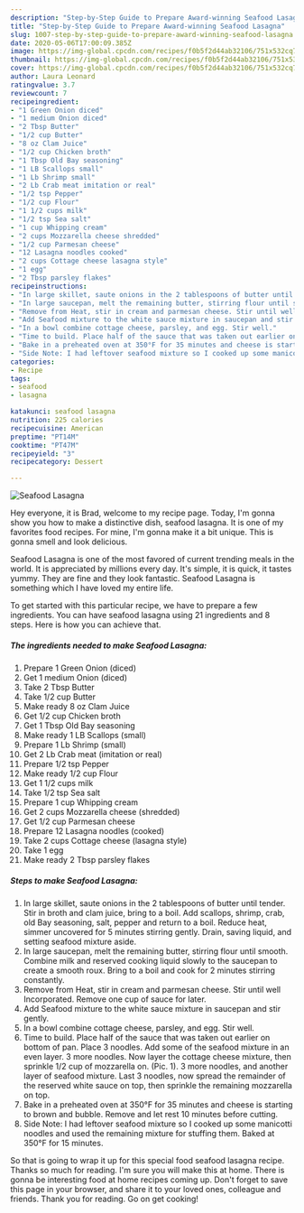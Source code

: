 ```yaml
---
description: "Step-by-Step Guide to Prepare Award-winning Seafood Lasagna"
title: "Step-by-Step Guide to Prepare Award-winning Seafood Lasagna"
slug: 1007-step-by-step-guide-to-prepare-award-winning-seafood-lasagna
date: 2020-05-06T17:00:09.385Z
image: https://img-global.cpcdn.com/recipes/f0b5f2d44ab32106/751x532cq70/seafood-lasagna-recipe-main-photo.jpg
thumbnail: https://img-global.cpcdn.com/recipes/f0b5f2d44ab32106/751x532cq70/seafood-lasagna-recipe-main-photo.jpg
cover: https://img-global.cpcdn.com/recipes/f0b5f2d44ab32106/751x532cq70/seafood-lasagna-recipe-main-photo.jpg
author: Laura Leonard
ratingvalue: 3.7
reviewcount: 7
recipeingredient:
- "1 Green Onion diced"
- "1 medium Onion diced"
- "2 Tbsp Butter"
- "1/2 cup Butter"
- "8 oz Clam Juice"
- "1/2 cup Chicken broth"
- "1 Tbsp Old Bay seasoning"
- "1 LB Scallops small"
- "1 Lb Shrimp small"
- "2 Lb Crab meat imitation or real"
- "1/2 tsp Pepper"
- "1/2 cup Flour"
- "1 1/2 cups milk"
- "1/2 tsp Sea salt"
- "1 cup Whipping cream"
- "2 cups Mozzarella cheese shredded"
- "1/2 cup Parmesan cheese"
- "12 Lasagna noodles cooked"
- "2 cups Cottage cheese lasagna style"
- "1 egg"
- "2 Tbsp parsley flakes"
recipeinstructions:
- "In large skillet, saute onions in the 2 tablespoons of butter until tender. Stir in broth and clam juice, bring to a boil. Add scallops, shrimp, crab, old Bay seasoning, salt, pepper and return to a boil. Reduce heat, simmer uncovered for 5 minutes stirring gently. Drain, saving liquid, and setting seafood mixture aside."
- "In large saucepan, melt the remaining butter, stirring flour until smooth. Combine milk and reserved cooking liquid slowly to the saucepan to create a smooth roux. Bring to a boil and cook for 2 minutes stirring constantly."
- "Remove from Heat, stir in cream and parmesan cheese. Stir until well Incorporated. Remove one cup of sauce for later."
- "Add Seafood mixture to the white sauce mixture in saucepan and stir gently."
- "In a bowl combine cottage cheese, parsley, and egg. Stir well."
- "Time to build. Place half of the sauce that was taken out earlier on bottom of pan. Place 3 noodles. Add some of the seafood mixture in an even layer. 3 more noodles. Now layer the cottage cheese mixture, then sprinkle 1/2 cup of mozzarella on. (Pic. 1). 3 more noodles, and another layer of seafood mixture. Last 3 noodles, now spread the remainder of the reserved white sauce on top, then sprinkle the remaining mozzarella on top."
- "Bake in a preheated oven at 350°F for 35 minutes and cheese is starting to brown and bubble. Remove and let rest 10 minutes before cutting."
- "Side Note: I had leftover seafood mixture so I cooked up some manicotti noodles and used the remaining mixture for stuffing them. Baked at 350°F for 15 minutes."
categories:
- Recipe
tags:
- seafood
- lasagna

katakunci: seafood lasagna 
nutrition: 225 calories
recipecuisine: American
preptime: "PT14M"
cooktime: "PT47M"
recipeyield: "3"
recipecategory: Dessert

---
```



![Seafood Lasagna](https://img-global.cpcdn.com/recipes/f0b5f2d44ab32106/751x532cq70/seafood-lasagna-recipe-main-photo.jpg)

Hey everyone, it is Brad, welcome to my recipe page. Today, I'm gonna show you how to make a distinctive dish, seafood lasagna. It is one of my favorites food recipes. For mine, I'm gonna make it a bit unique. This is gonna smell and look delicious.



Seafood Lasagna is one of the most favored of current trending meals in the world. It is appreciated by millions every day. It's simple, it is quick, it tastes yummy. They are fine and they look fantastic. Seafood Lasagna is something which I have loved my entire life.


To get started with this particular recipe, we have to prepare a few ingredients. You can have seafood lasagna using 21 ingredients and 8 steps. Here is how you can achieve that.

<!--inarticleads1-->

##### The ingredients needed to make Seafood Lasagna:

1. Prepare 1 Green Onion (diced)
1. Get 1 medium Onion (diced)
1. Take 2 Tbsp Butter
1. Take 1/2 cup Butter
1. Make ready 8 oz Clam Juice
1. Get 1/2 cup Chicken broth
1. Get 1 Tbsp Old Bay seasoning
1. Make ready 1 LB Scallops (small)
1. Prepare 1 Lb Shrimp (small)
1. Get 2 Lb Crab meat (imitation or real)
1. Prepare 1/2 tsp Pepper
1. Make ready 1/2 cup Flour
1. Get 1 1/2 cups milk
1. Take 1/2 tsp Sea salt
1. Prepare 1 cup Whipping cream
1. Get 2 cups Mozzarella cheese (shredded)
1. Get 1/2 cup Parmesan cheese
1. Prepare 12 Lasagna noodles (cooked)
1. Take 2 cups Cottage cheese (lasagna style)
1. Take 1 egg
1. Make ready 2 Tbsp parsley flakes




<!--inarticleads2-->

##### Steps to make Seafood Lasagna:

1. In large skillet, saute onions in the 2 tablespoons of butter until tender. Stir in broth and clam juice, bring to a boil. Add scallops, shrimp, crab, old Bay seasoning, salt, pepper and return to a boil. Reduce heat, simmer uncovered for 5 minutes stirring gently. Drain, saving liquid, and setting seafood mixture aside.
1. In large saucepan, melt the remaining butter, stirring flour until smooth. Combine milk and reserved cooking liquid slowly to the saucepan to create a smooth roux. Bring to a boil and cook for 2 minutes stirring constantly.
1. Remove from Heat, stir in cream and parmesan cheese. Stir until well Incorporated. Remove one cup of sauce for later.
1. Add Seafood mixture to the white sauce mixture in saucepan and stir gently.
1. In a bowl combine cottage cheese, parsley, and egg. Stir well.
1. Time to build. Place half of the sauce that was taken out earlier on bottom of pan. Place 3 noodles. Add some of the seafood mixture in an even layer. 3 more noodles. Now layer the cottage cheese mixture, then sprinkle 1/2 cup of mozzarella on. (Pic. 1). 3 more noodles, and another layer of seafood mixture. Last 3 noodles, now spread the remainder of the reserved white sauce on top, then sprinkle the remaining mozzarella on top.
1. Bake in a preheated oven at 350°F for 35 minutes and cheese is starting to brown and bubble. Remove and let rest 10 minutes before cutting.
1. Side Note: I had leftover seafood mixture so I cooked up some manicotti noodles and used the remaining mixture for stuffing them. Baked at 350°F for 15 minutes.




So that is going to wrap it up for this special food seafood lasagna recipe. Thanks so much for reading. I'm sure you will make this at home. There is gonna be interesting food at home recipes coming up. Don't forget to save this page in your browser, and share it to your loved ones, colleague and friends. Thank you for reading. Go on get cooking!
